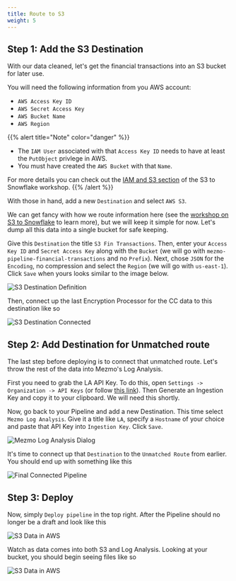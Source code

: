```yaml
---
title: Route to S3
weight: 5
---
```


## Step 1: Add the S3 Destination

With our data cleaned, let's get the financial transactions into an S3 bucket for later use. 

You will need the following information from you AWS account:

* `AWS Access Key ID`
* `AWS Secret Access Key`
* `AWS Bucket Name`
* `AWS Region`

{{% alert title="Note" color="danger" %}}
* The `IAM User` associated with that `Access Key ID` needs to have at least the `PutObject` privlege in AWS.
* You must have created the `AWS Bucket` with that `Name`.

For more details you can check out the [IAM and S3 section](/mezmo-workshops/s3-to-snowflake/create-s3-bucket-and-user/#step-1-create-a-new-s3-bucket) of the S3 to Snowflake workshop.
{{% /alert %}}

With those in hand, add a new `Destination` and select `AWS S3`.

We can get fancy with how we route information here (see the [workshop on S3 to Snowflake](/mezmo-workshops/s3-to-snowflake/) to learn more), but we will keep it simple for now.  Let's dump all this data into a single bucket for safe keeping.

Give this `Destination` the title `S3 Fin Transactions`. Then, enter your `Access Key ID` and `Secret Access Key` along with the `Bucket` (we will go with `mezmo-pipeline-financial-transactions` and no `Prefix`).  Next, chose `JSON` for the `Encoding`, no compression and select the `Region` (we will go with `us-east-1`).  Click `Save` when yours looks similar to the image below.

![S3 Destination Definition](../../images/s3_definition.png)

Then, connect up the last Encryption Processor for the CC data to this destination like so

![S3 Destination Connected](../../images/s3_connected.png)

## Step 2: Add Destination for Unmatched route

The last step before deploying is to connect that unmatched route.  Let's throw the rest of the data into Mezmo's Log Analysis.

First you need to grab the LA API Key.  To do this,
open `Settings -> Organization -> API Keys` (or follow [this link](https://app.mezmo.com/manage/api-keys)).  Then Generate an Ingestion Key and copy it to your clipboard.  We will need this shortly.

Now, go back to your Pipeline and add a new Destination.  This time select `Mezmo Log Analysis`.  Give it a title like `LA`, specify a `Hostname` of your choice and paste that API Key into `Ingestion Key`.  Click `Save`.

![Mezmo Log Analysis Dialog](../../images/la_dialog.png)

It's time to connect up that `Destination` to the `Unmatched Route` from earlier.  You should end up with something like this

![Final Connected Pipeline](../../images/la_connected.png)

## Step 3: Deploy

Now, simply `Deploy pipeline` in the top right.  After the Pipeline should no longer be a draft and look like this

![S3 Data in AWS](../../images/pipeline_deployed.png)

Watch as data comes into both S3 and Log Analysis.  Looking at your bucket, you should begin seeing files like so

![S3 Data in AWS](../../images/aws_s3_data_final.png)

